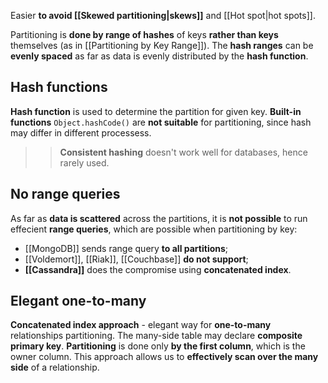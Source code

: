 Easier **to avoid [[Skewed partitioning|skews]]** and [[Hot spot|hot spots]].

Partitioning is **done by range of hashes** of keys **rather than keys** themselves (as in [[Partitioning by Key Range]]). The **hash ranges** can be **evenly spaced** as far as data is evenly distributed by the **hash function**.

## Hash functions

**Hash function** is used to determine the partition for given key. **Built-in functions** `Object.hashCode()` are **not suitable** for partitioning, since hash may differ in different processess.

> >**Consistent hashing** doesn't work well for databases, hence rarely used.

## No range queries

As far as **data is scattered** across the partitions, it is **not possible** to run effecient **range queries**, which are possible when partitioning by key:
- [[MongoDB]] sends range query **to all partitions**;
- [[Voldemort]], [[Riak]], [[Couchbase]] **do not support**;
- **[[Cassandra]]** does the compromise using **concatenated index**. 

## Elegant one-to-many

**Concatenated index approach** - elegant way for **one-to-many** relationships partitioning. The many-side table may declare **composite primary key**. **Partitioning** is done only **by the first column**, which is the owner column. This approach allows us to **effectively scan over the many side** of a relationship.
